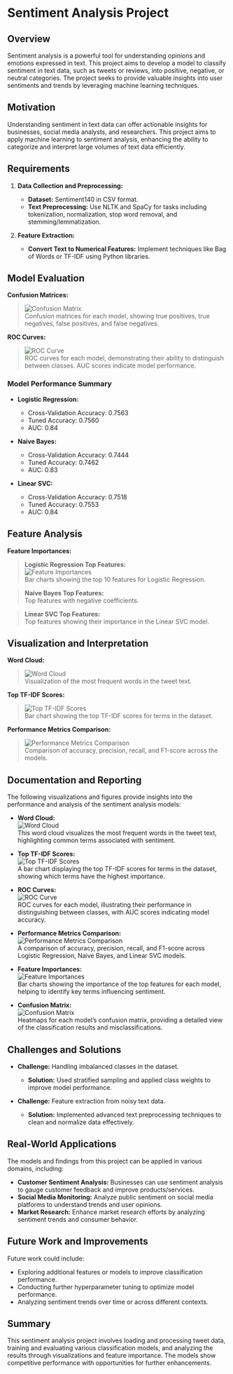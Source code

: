 # Sentiment Analysis Project

## Overview

Sentiment analysis is a powerful tool for understanding opinions and emotions expressed in text. This project aims to develop a model to classify sentiment in text data, such as tweets or reviews, into positive, negative, or neutral categories. The project seeks to provide valuable insights into user sentiments and trends by leveraging machine learning techniques.

## Motivation

Understanding sentiment in text data can offer actionable insights for businesses, social media analysts, and researchers. This project aims to apply machine learning to sentiment analysis, enhancing the ability to categorize and interpret large volumes of text data efficiently.

## Requirements

1. **Data Collection and Preprocessing:**
   - **Dataset:** Sentiment140 in CSV format.
   - **Text Preprocessing:** Use NLTK and SpaCy for tasks including tokenization, normalization, stop word removal, and stemming/lemmatization.

2. **Feature Extraction:**
   - **Convert Text to Numerical Features:** Implement techniques like Bag of Words or TF-IDF using Python libraries.

## Model Evaluation

**Confusion Matrices:**

> ![Confusion Matrix](Twitter_Sentiment_Analysis/results/confusion_matrix.png)  
> Confusion matrices for each model, showing true positives, true negatives, false positives, and false negatives.

**ROC Curves:**

> ![ROC Curve](Twitter_Sentiment_Analysis/results/roc_curve.png)  
> ROC curves for each model, demonstrating their ability to distinguish between classes. AUC scores indicate model performance.

### Model Performance Summary

- **Logistic Regression:**  
  - Cross-Validation Accuracy: 0.7563  
  - Tuned Accuracy: 0.7560  
  - AUC: 0.84

- **Naive Bayes:**  
  - Cross-Validation Accuracy: 0.7444  
  - Tuned Accuracy: 0.7462  
  - AUC: 0.83

- **Linear SVC:**  
  - Cross-Validation Accuracy: 0.7518  
  - Tuned Accuracy: 0.7553  
  - AUC: 0.84

## Feature Analysis

**Feature Importances:**

> **Logistic Regression Top Features:**  
> ![Feature Importances](Twitter_Sentiment_Analysis/results/feature_importances.png)  
> Bar charts showing the top 10 features for Logistic Regression.

> **Naive Bayes Top Features:**  
> Top features with negative coefficients.

> **Linear SVC Top Features:**  
> Top features showing their importance in the Linear SVC model.

## Visualization and Interpretation

**Word Cloud:**

> ![Word Cloud](Twitter_Sentiment_Analysis/results/word_cloud.png)  
> Visualization of the most frequent words in the tweet text.

**Top TF-IDF Scores:**

> ![Top TF-IDF Scores](Twitter_Sentiment_Analysis/results/top_tfidf_scores.png)  
> Bar chart showing the top TF-IDF scores for terms in the dataset.

**Performance Metrics Comparison:**

> ![Performance Metrics Comparison](Twitter_Sentiment_Analysis/results/performance_metrics_comparison.png)  
> Comparison of accuracy, precision, recall, and F1-score across the models.

## Documentation and Reporting

The following visualizations and figures provide insights into the performance and analysis of the sentiment analysis models:

- **Word Cloud:**  
  ![Word Cloud](Twitter_Sentiment_Analysis/results/word_cloud.png)  
  This word cloud visualizes the most frequent words in the tweet text, highlighting common terms associated with sentiment.

- **Top TF-IDF Scores:**  
  ![Top TF-IDF Scores](Twitter_Sentiment_Analysis/results/top_tfidf_scores.png)  
  A bar chart displaying the top TF-IDF scores for terms in the dataset, showing which terms have the highest importance.

- **ROC Curves:**  
  ![ROC Curve](Twitter_Sentiment_Analysis/results/roc_curve.png)  
  ROC curves for each model, illustrating their performance in distinguishing between classes, with AUC scores indicating model accuracy.

- **Performance Metrics Comparison:**  
  ![Performance Metrics Comparison](results/performance_metrics_comparison.png)  
  A comparison of accuracy, precision, recall, and F1-score across Logistic Regression, Naive Bayes, and Linear SVC models.

- **Feature Importances:**  
  ![Feature Importances](results/feature_importances.png)  
  Bar charts showing the importance of the top features for each model, helping to identify key terms influencing sentiment.

- **Confusion Matrix:**  
  ![Confusion Matrix](results/confusion_matrix.png)  
  Heatmaps for each model’s confusion matrix, providing a detailed view of the classification results and misclassifications.

## Challenges and Solutions

- **Challenge:** Handling imbalanced classes in the dataset.
  - **Solution:** Used stratified sampling and applied class weights to improve model performance.

- **Challenge:** Feature extraction from noisy text data.
  - **Solution:** Implemented advanced text preprocessing techniques to clean and normalize data effectively.

## Real-World Applications

The models and findings from this project can be applied in various domains, including:

- **Customer Sentiment Analysis:** Businesses can use sentiment analysis to gauge customer feedback and improve products/services.
- **Social Media Monitoring:** Analyze public sentiment on social media platforms to understand trends and user opinions.
- **Market Research:** Enhance market research efforts by analyzing sentiment trends and consumer behavior.

## Future Work and Improvements

Future work could include:

- Exploring additional features or models to improve classification performance.
- Conducting further hyperparameter tuning to optimize model performance.
- Analyzing sentiment trends over time or across different contexts.

## Summary

This sentiment analysis project involves loading and processing tweet data, training and evaluating various classification models, and analyzing the results through visualizations and feature importance. The models show competitive performance with opportunities for further enhancements.
